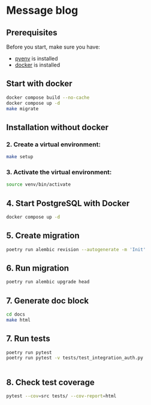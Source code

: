 # Message blog

## Prerequisites

Before you start, make sure you have:

- [pyenv](https://github.com/pyenv/pyenv) is installed
- [docker](https://www.docker.com/) is installed

## Start with docker
```bash
docker compose build --no-cache
docker compose up -d
make migrate
```


## Installation without docker

### 2. **Create a virtual environment**:
```bash
make setup
```

### 3. **Activate the virtual environment**:
```bash
source venv/bin/activate
```

## 4. Start PostgreSQL with Docker

```bash
docker compose up -d
```

## 5. Create migration

```bash
poetry run alembic revision --autogenerate -m 'Init'
```

## 6. Run migration

```bash
poetry run alembic upgrade head
```

## 7. Generate doc block

```bash
cd docs
make html
 ```
## 7. Run tests

```bash
poetry run pytest
poetry run pytest -v tests/test_integration_auth.py
 
 ```

## 8. Check test coverage

```bash
pytest --cov=src tests/ --cov-report=html
 ```
